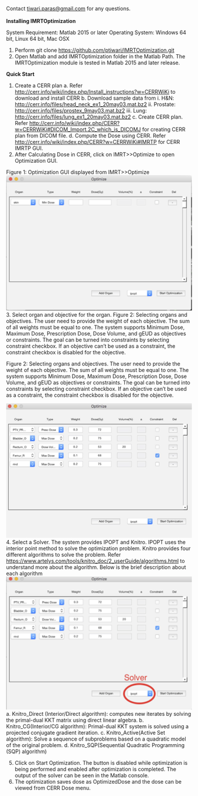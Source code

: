 Contact tiwari.paras@gmail.com for any questions.<br/> <br/>
**Installing IMRTOptimization**

System Requirement: Matlab 2015 or later
Operating System: Windows 64 bit, Linux 64 bit, Mac OSX
1.	Perform git clone https://github.com/ptiwari/IMRTOptimization.git
2.	Open Matlab and add IMRTOptimization folder in the Matlab Path. The IMRTOptimization module is tested in Matlab 2015 and later release. 


**Quick Start**
1.	Create a CERR plan
a.	Refer http://cerr.info/wiki/index.php/Install_instructions?w=CERRWiKi to download and install CERR
b.	Download sample data from 
i.	H&N: http://cerr.info/files/head_neck_ex1_20may03.mat.bz2
ii.	Prostate: http://cerr.info/files/prostex_9may03.mat.bz2
iii.	Lung: http://cerr.info/files/lung_ex1_20may03.mat.bz2
c.	Create CERR plan. Refer http://cerr.info/wiki/index.php/CERR?w=CERRWiKi#DICOM_Import.2C_which_is_DICOMJ for creating CERR plan from DICOM file.
d.	Compute the Dose using CERR. Refer http://cerr.info/wiki/index.php/CERR?w=CERRWiKi#IMRTP for CERR IMRTP GUI.
2.	After Calculating Dose in CERR, click on IMRT>>Optimize to open Optimization GUI.

Figure 1: Optimization GUI displayed from IMRT>>Optimize
 ![Screenshot](figure1.png)
3.	Select organ and objective for the organ. 
Figure 2: Selecting organs and objectives. The user need to provide the weight of each objective. The sum of all weights must be equal to one. The system supports Minimum Dose, Maximum Dose, Prescription Dose, Dose Volume, and gEUD as objectives or constraints. The goal can be turned into constraints by selecting constraint checkbox. If an objective can’t be used as a constraint, the constraint checkbox is disabled for the objective. 

Figure 2: Selecting organs and objectives. The user need to provide the weight of each objective. The sum of all weights must be equal to one. The system supports Minimum Dose, Maximum Dose, Prescription Dose, Dose Volume, and gEUD as objectives or constraints. The goal can be turned into constraints by selecting constraint checkbox. If an objective can’t be used as a constraint, the constraint checkbox is disabled for the objective. 

![Screenshot](figure2.jpg)
4.	Select a Solver. The system provides IPOPT and Knitro. IPOPT uses the interior point method to solve the optimization problem. Knitro provides four different algorithms to solve the problem. Refer https://www.artelys.com/tools/knitro_doc/2_userGuide/algorithms.html to understand more about the algorithm. Below is the brief description about each algorithm
![Screenshot](figure3.png)
a.	Knitro_Direct (Interior/Direct algorithm): computes new iterates by solving the primal-dual KKT matrix using direct linear algebra.
b.	Knitro_CG(Interior/CG algorithm): Primal-dual KKT system is solved using a projected conjugate gradient iteration.
c.	Knitro_Active(Active Set algorithm): Solve a sequence of subproblems based on a quadratic model of the original problem.
d.	Knitro_SQP(Sequential Quadratic Programming (SQP) algorithm)

5.	Click on Start Optimization. The button is disabled while optimization is being performed and enabled after optimization is completed. The output of the solver can be seen in the Matlab console. 
6.	The optimization saves dose as OptimizedDose and the dose can be viewed from CERR Dose menu.
